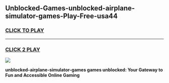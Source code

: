 
## Unblocked-Games-unblocked-airplane-simulator-games-Play-Free-usa44
<h3>
<a href="https://premium76.site?title=unblocked-airplane-simulator-games&ref=20A">CLICK TO PLAY</a></h3>
<hr>

<h3>
<a href="https://premium76.site?title=unblocked-airplane-simulator-games&ref=20A">CLICK 2 PLAY</a>
  
</h3>

<a href="https://premium76.site?title=unblocked-airplane-simulator-games&ref=20A"><img src="https://clearcache.store/games.png"></a>


**unblocked-airplane-simulator-games games unblocked: Your Gateway to Fun and Accessible Online Gaming**
